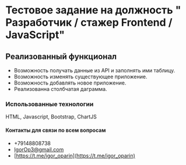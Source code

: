 # Тестовое задание на должность " Разработчик / стажер Frontend / JavaScript"


## Реализованный функционал

+ Возможность получать данные из API и заполнять ими таблицу.
+ Возможность изменять существующее приложение.
+ Возможность добавлять новое приложение.
+ Реализованна столбчатая даграмма.

### Использованные технологии

HTML, Javascript, Bootstrap, ChartJS

#### Контакты для связи по всем вопросам

+ +79148808738
+ IgorOp3@gmail.com
+ [https://t.me/igor_oparin](https://t.me/igor_oparin)

